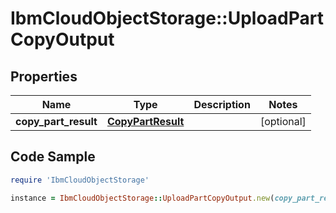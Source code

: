 # IbmCloudObjectStorage::UploadPartCopyOutput

## Properties

Name | Type | Description | Notes
------------ | ------------- | ------------- | -------------
**copy_part_result** | [**CopyPartResult**](CopyPartResult.md) |  | [optional] 

## Code Sample

```ruby
require 'IbmCloudObjectStorage'

instance = IbmCloudObjectStorage::UploadPartCopyOutput.new(copy_part_result: null)
```



